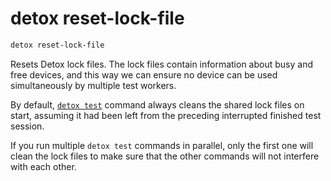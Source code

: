 # detox reset-lock-file

```bash
detox reset-lock-file
```

Resets Detox lock files. The lock files contain information about busy and free devices, and this way we can
ensure no device can be used simultaneously by multiple test workers.

By default, [`detox test`](test.md) command always cleans the shared lock files on start,
assuming it had been left from the preceding interrupted finished test session.

If you run multiple `detox test` commands in parallel, only the first one will clean the lock files
to make sure that the other commands will not interfere with each other.
